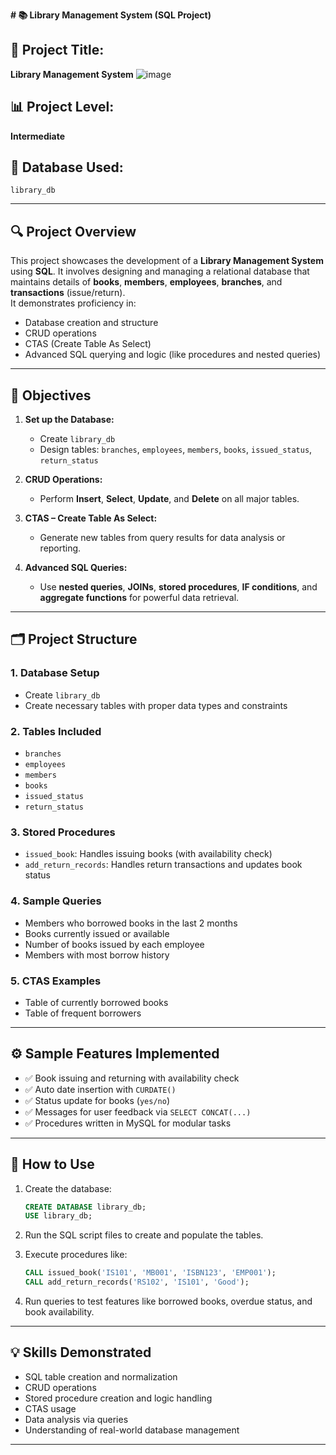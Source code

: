 
**# 📚 Library Management System (SQL Project)**
## 📝 Project Title:
**Library Management System**
![image](https://github.com/user-attachments/assets/d73f1932-c9fc-4f2c-9080-d204e6128bcc)


## 📊 Project Level:
**Intermediate**

## 🧠 Database Used:
`library_db`

---

## 🔍 Project Overview

This project showcases the development of a **Library Management System** using **SQL**. It involves designing and managing a relational database that maintains details of **books**, **members**, **employees**, **branches**, and **transactions** (issue/return).  
It demonstrates proficiency in:

- Database creation and structure
- CRUD operations
- CTAS (Create Table As Select)
- Advanced SQL querying and logic (like procedures and nested queries)

---

## 🎯 Objectives

1. **Set up the Database:**
   - Create `library_db`
   - Design tables: `branches`, `employees`, `members`, `books`, `issued_status`, `return_status`

2. **CRUD Operations:**
   - Perform **Insert**, **Select**, **Update**, and **Delete** on all major tables.

3. **CTAS – Create Table As Select:**
   - Generate new tables from query results for data analysis or reporting.

4. **Advanced SQL Queries:**
   - Use **nested queries**, **JOINs**, **stored procedures**, **IF conditions**, and **aggregate functions** for powerful data retrieval.

---

## 🗂️ Project Structure

### 1. **Database Setup**
- Create `library_db`
- Create necessary tables with proper data types and constraints

### 2. **Tables Included**
- `branches`
- `employees`
- `members`
- `books`
- `issued_status`
- `return_status`

### 3. **Stored Procedures**
- `issued_book`: Handles issuing books (with availability check)
- `add_return_records`: Handles return transactions and updates book status

### 4. **Sample Queries**
- Members who borrowed books in the last 2 months
- Books currently issued or available
- Number of books issued by each employee
- Members with most borrow history

### 5. **CTAS Examples**
- Table of currently borrowed books
- Table of frequent borrowers

---

## ⚙️ Sample Features Implemented

- ✅ Book issuing and returning with availability check  
- ✅ Auto date insertion with `CURDATE()`  
- ✅ Status update for books (`yes/no`)  
- ✅ Messages for user feedback via `SELECT CONCAT(...)`  
- ✅ Procedures written in MySQL for modular tasks

---

## 🚀 How to Use

1. Create the database:
   ```sql
   CREATE DATABASE library_db;
   USE library_db;
   ```

2. Run the SQL script files to create and populate the tables.

3. Execute procedures like:
   ```sql
   CALL issued_book('IS101', 'MB001', 'ISBN123', 'EMP001');
   CALL add_return_records('RS102', 'IS101', 'Good');
   ```

4. Run queries to test features like borrowed books, overdue status, and book availability.

---

## 💡 Skills Demonstrated

- SQL table creation and normalization  
- CRUD operations  
- Stored procedure creation and logic handling  
- CTAS usage  
- Data analysis via queries  
- Understanding of real-world database management

---
